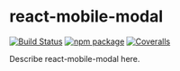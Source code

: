 # react-mobile-modal

[![Build Status](https://travis-ci.org/shiminshen/react-mobile-modal.svg?branch=master)](https://travis-ci.org/shiminshen/react-mobile-modal)
[![npm package][npm-badge]][npm]
[![Coveralls][coveralls-badge]][coveralls]

Describe react-mobile-modal here.

[build-badge]: https://img.shields.io/travis/user/repo/master.png?style=flat-square
[build]: https://travis-ci.org/user/repo

[npm-badge]: https://img.shields.io/npm/v/npm-package.png?style=flat-square
[npm]: https://www.npmjs.org/package/npm-package

[coveralls-badge]: https://img.shields.io/coveralls/user/repo/master.png?style=flat-square
[coveralls]: https://coveralls.io/github/user/repo
